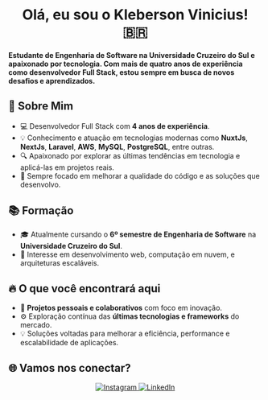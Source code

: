 <h1 align="center">Olá, eu sou o Kleberson Vinicius! 🇧🇷</h1>

<h4>
  Estudante de Engenharia de Software na Universidade Cruzeiro do Sul e apaixonado por tecnologia. Com mais de quatro anos de experiência como desenvolvedor Full Stack, estou sempre em busca de novos desafios e aprendizados.
</p>

## 🚀 Sobre Mim

- 💻 Desenvolvedor Full Stack com **4 anos de experiência**.
- 💡 Conhecimento e atuação em tecnologias modernas como **NuxtJs**, **NextJs**, **Laravel**, **AWS**, **MySQL**, **PostgreSQL**, entre outras.
- 🔍 Apaixonado por explorar as últimas tendências em tecnologia e aplicá-las em projetos reais.
- 🎯 Sempre focado em melhorar a qualidade do código e as soluções que desenvolvo.

## 📚 Formação

- 🎓 Atualmente cursando o **6º semestre de Engenharia de Software** na **Universidade Cruzeiro do Sul**.
- 📘 Interesse em desenvolvimento web, computação em nuvem, e arquiteturas escaláveis.

## 🔥 O que você encontrará aqui

- 📂 **Projetos pessoais e colaborativos** com foco em inovação.
- ⚙️ Exploração contínua das **últimas tecnologias e frameworks** do mercado.
- 💡 Soluções voltadas para melhorar a eficiência, performance e escalabilidade de aplicações.

## 🌐 Vamos nos conectar?

<div align="center">
  <a href="https://instagram.com/Klebervini49" target="_blank">
    <img src="https://img.shields.io/badge/-Instagram-%23E4405F?style=for-the-badge&logo=instagram&logoColor=white" alt="Instagram">
  </a>
  <a href="https://www.linkedin.com/in/klebervini49/" target="_blank">
    <img src="https://img.shields.io/badge/-LinkedIn-%230077B5?style=for-the-badge&logo=linkedin&logoColor=white" alt="LinkedIn">
  </a> 
</div>
